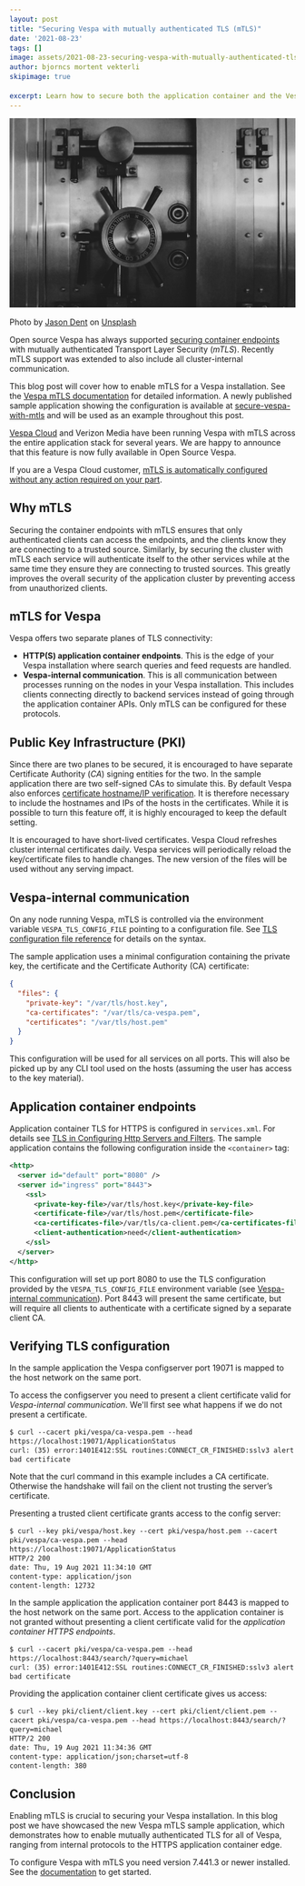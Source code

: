 ```yaml
---
layout: post 
title: "Securing Vespa with mutually authenticated TLS (mTLS)"
date: '2021-08-23' 
tags: []
image: assets/2021-08-23-securing-vespa-with-mutually-authenticated-tls/jason-dent-3wPJxh-piRw-unsplash.jpg
author: bjorncs mortent vekterli 
skipimage: true

excerpt: Learn how to secure both the application container and the Vespa internal communication of your Vespa application. 
---
```

![Decorative image](/assets/2021-08-23-securing-vespa-with-mutually-authenticated-tls/jason-dent-3wPJxh-piRw-unsplash.jpg)
<p class="image-credit">
 Photo by <a href="https://unsplash.com/@jdent?utm_source=unsplash&utm_medium=referral&utm_content=creditCopyText">
 Jason Dent</a> on <a href="https://unsplash.com?utm_source=unsplash&utm_medium=referral&utm_content=creditCopyText">Unsplash</a>
</p>

Open source Vespa has always supported [securing container endpoints](https://docs.vespa.ai/en/jdisc/http-server-and-filters.html#ssl) with mutually
authenticated Transport Layer Security (*mTLS*). Recently mTLS support was extended to also include all cluster-internal
communication.

This blog post will cover how to enable mTLS for a Vespa installation. See the
[Vespa mTLS documentation](https://docs.vespa.ai/en/mtls.html) for detailed information. A newly published sample application showing
the configuration is available
at [secure-vespa-with-mtls](https://github.com/vespa-engine/sample-apps/tree/master/secure-vespa-with-mtls)
and will be used as an example throughout this post.

[Vespa Cloud](https://cloud.vespa.ai/) and Verizon Media have been running Vespa with mTLS across the entire application stack for several years.
We are happy to announce that this feature is now fully available in Open Source Vespa. 

If you are a Vespa Cloud customer, 
[mTLS is automatically configured without any action required on your part](https://cloud.vespa.ai/en/security-model.html).

## Why mTLS
Securing the container endpoints with mTLS ensures that only authenticated clients can access the endpoints, 
and the clients know they are connecting to a trusted source. Similarly, by securing the cluster with mTLS each service will
authenticate itself to the other services while at the same time they ensure they are connecting to trusted sources. This 
greatly improves the overall security of the application cluster by preventing access from unauthorized clients.

## mTLS for Vespa
Vespa offers two separate planes of TLS connectivity:
* **HTTP(S) application container endpoints**. This is the edge of your Vespa installation where search queries 
  and feed requests are handled.
* **Vespa-internal communication**. This is all communication between processes running on the nodes in
  your Vespa installation. This includes clients connecting directly to backend services instead of going through the application
  container APIs. Only mTLS can be configured for these protocols.

## Public Key Infrastructure (PKI)
Since there are two planes to be secured, it is encouraged to have separate Certificate Authority (*CA*) signing entities for the two. In the sample
application there are two self-signed CAs to simulate this. By default Vespa also enforces [certificate hostname/IP verification](https://datatracker.ietf.org/doc/html/rfc2818#section-3). It
is therefore necessary to include the hostnames and IPs of the hosts in the certificates. While it is
possible to turn this feature off, it is highly encouraged to keep the default setting.

It is encouraged to have short-lived certificates. Vespa Cloud refreshes cluster internal certificates daily.
Vespa services will periodically reload the key/certificate files to handle changes.
The new version of the files will be used without any serving impact.

## Vespa-internal communication
On any node running Vespa, mTLS is controlled via the environment variable `VESPA_TLS_CONFIG_FILE` pointing to 
a configuration file. See [TLS configuration file reference](https://docs.vespa.ai/en/reference/mtls.html#configuration-file)
for details on the syntax.

The sample application uses a minimal configuration containing the private key, the certificate and the Certificate Authority (CA) certificate:
```json
{
  "files": {
    "private-key": "/var/tls/host.key",
    "ca-certificates": "/var/tls/ca-vespa.pem",
    "certificates": "/var/tls/host.pem"
  }
}
```

This configuration will be used for all services on all ports. This will also be picked up by any CLI tool used on the
hosts (assuming the user has access to the key material).

## Application container endpoints
Application container TLS for HTTPS is configured in `services.xml`. For details see 
[TLS in Configuring Http Servers and Filters](https://docs.vespa.ai/en/jdisc/http-server-and-filters.html#ssl).
The sample application contains the following configuration inside the `<container>` tag:
```xml
<http>
  <server id="default" port="8080" />
  <server id="ingress" port="8443">
    <ssl>
      <private-key-file>/var/tls/host.key</private-key-file>
      <certificate-file>/var/tls/host.pem</certificate-file>
      <ca-certificates-file>/var/tls/ca-client.pem</ca-certificates-file>
      <client-authentication>need</client-authentication>
    </ssl>
  </server>
</http>
```

This configuration will set up port 8080 to use the TLS configuration provided by the `VESPA_TLS_CONFIG_FILE`
environment variable (see [Vespa-internal communication](#vespa-internal-communication)). Port 8443 will present the
same certificate, but will require all clients to authenticate with a certificate signed by a separate client CA.

## Verifying TLS configuration
In the sample application the Vespa configserver port 19071 is mapped to the host network on the same port. 

To access the configserver you need to present a client certificate valid for *Vespa-internal communication*. We'll first
see what happens if we do not present a certificate.
```shell
$ curl --cacert pki/vespa/ca-vespa.pem --head https://localhost:19071/ApplicationStatus
curl: (35) error:1401E412:SSL routines:CONNECT_CR_FINISHED:sslv3 alert bad certificate
```

Note that the curl command in this example includes a CA certificate. Otherwise the handshake will fail on the client
not trusting the server’s certificate.

Presenting a trusted client certificate grants access to the config server:
```shell
$ curl --key pki/vespa/host.key --cert pki/vespa/host.pem --cacert pki/vespa/ca-vespa.pem --head https://localhost:19071/ApplicationStatus
HTTP/2 200
date: Thu, 19 Aug 2021 11:34:10 GMT
content-type: application/json
content-length: 12732
```

In the sample application the application container port 8443 is mapped to the host network on the same port. Access to
the application container is not granted without presenting a client certificate valid for the *application container
HTTPS endpoints*.
```shell
$ curl --cacert pki/vespa/ca-vespa.pem --head https://localhost:8443/search/?query=michael
curl: (35) error:1401E412:SSL routines:CONNECT_CR_FINISHED:sslv3 alert bad certificate
```

Providing the application container client certificate gives us access:
```shell
$ curl --key pki/client/client.key --cert pki/client/client.pem --cacert pki/vespa/ca-vespa.pem --head https://localhost:8443/search/?query=michael
HTTP/2 200
date: Thu, 19 Aug 2021 11:34:36 GMT
content-type: application/json;charset=utf-8
content-length: 380
```

## Conclusion
Enabling mTLS is crucial to securing your Vespa installation.
In this blog post we have showcased the new Vespa mTLS sample application,
which demonstrates how to enable mutually authenticated TLS for all of Vespa,
ranging from internal protocols to the HTTPS application container edge.

To configure Vespa with mTLS you need version 7.441.3 or newer installed.
See the [documentation](https://docs.vespa.ai/en/mtls.html) to get started.
